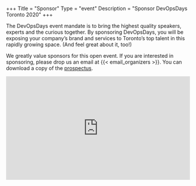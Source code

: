 +++
Title = "Sponsor"
Type = "event"
Description = "Sponsor DevOpsDays Toronto 2020"
+++

The DevOpsDays event mandate is to bring the highest ­quality speakers, experts and the curious together. By sponsoring DevOpsDays, you will be exposing your company’s brand and services to Toronto’s top talent in this rapidly growing space. (And feel great about it, too!)

We greatly value sponsors for this open event.  If you are interested in sponsoring, please drop us an email at {{< email_organizers >}}. You can download a copy of the <a href="https://docs.google.com/presentation/d/1atf8gj3YpevaxXXJzE_INGCpBBV8jlDtZ-wfqYHpMLc/export/pdf" target="_blank">prospectus</a>.

<div style="position: relative; overflow: hidden; padding-top: 56.25%;">
<iframe src="https://docs.google.com/presentation/d/e/2PACX-1vQ8Qvl6-lnRGm88Qiqeiu0wm6tq6q6AafK2Mnb_msr1TTFZq1AuqUIdCIN7xAHeu39NTLJHRrSzfij5/embed?start=false&loop=false&delayms=3000" frameborder="0" style="position: absolute; top: 0; left: 0; width: 100%; height: 100%; border: 0;" allowfullscreen="true" mozallowfullscreen="true" webkitallowfullscreen="true"></iframe>
</div>
